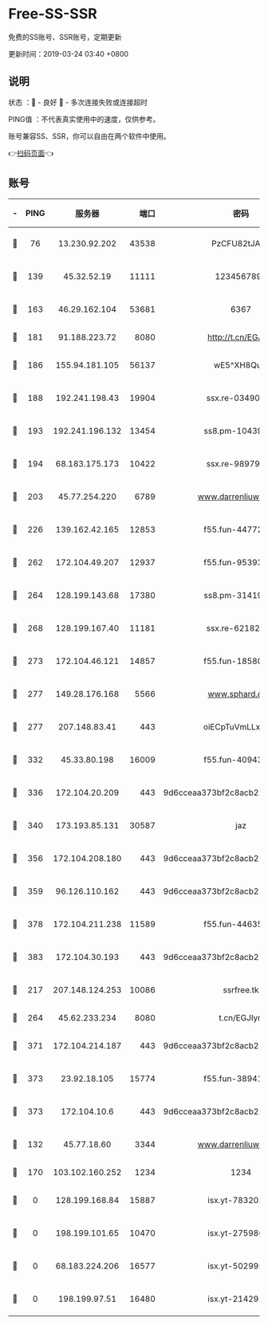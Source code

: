 # Free-SS-SSR

免费的SS账号、SSR账号，定期更新

更新时间：2019-03-24 03:40 +0800

## 说明

状态     ：🙂 - 良好 🙁 - 多次连接失败或连接超时

PING值   ：不代表真实使用中的速度，仅供参考。

账号兼容SS、SSR，你可以自由在两个软件中使用。

👉[扫码页面](https://liesauer.github.io/Free-SS-SSR/)👈

## 账号

|-|PING|服务器|端口|密码|加密方式|区域|
|:----:|:----:|:-----:|-----:|:----:|:----:|:----:|
|🙂|76|13.230.92.202|43538|PzCFU82tJAdZ|aes-256-cfb|JP|
|🙂|139|45.32.52.19|11111|1234567890|aes-256-cfb|JP|
|🙂|163|46.29.162.104|53681|6367|aes-128-ctr|RU|
|🙂|181|91.188.223.72|8080|http://t.cn/EGJIyrl|rc4-md5|RU|
|🙂|186|155.94.181.105|56137|wE5^XH8Quw|aes-256-cfb|US|
|🙂|188|192.241.198.43|19904|ssx.re-03490817|aes-256-cfb|US|
|🙂|193|192.241.196.132|13454|ss8.pm-10439574|aes-256-cfb|US|
|🙂|194|68.183.175.173|10422|ssx.re-98979654|aes-256-cfb|US|
|🙂|203|45.77.254.220|6789|www.darrenliuwei.com|aes-256-cfb|SG|
|🙂|226|139.162.42.165|12853|f55.fun-44772761|aes-256-cfb|SG|
|🙂|262|172.104.49.207|12937|f55.fun-95393089|aes-256-cfb|SG|
|🙂|264|128.199.143.68|17380|ss8.pm-31419663|aes-256-cfb|SG|
|🙂|268|128.199.167.40|11181|ssx.re-62182209|aes-256-cfb|SG|
|🙂|273|172.104.46.121|14857|f55.fun-18580153|aes-256-cfb|SG|
|🙂|277|149.28.176.168|5566|www.sphard.com|aes-256-cfb|AU|
|🙂|277|207.148.83.41|443|oiECpTuVmLLxk4Ts|aes-256-cfb|AU|
|🙂|332|45.33.80.198|16009|f55.fun-40943567|aes-256-cfb|US|
|🙂|336|172.104.20.209|443|9d6cceaa373bf2c8acb22e60b6a58be6|aes-256-cfb|US|
|🙂|340|173.193.85.131|30587|jaz|aes-256-cfb|US|
|🙂|356|172.104.208.180|443|9d6cceaa373bf2c8acb22e60b6a58be6|aes-256-cfb|US|
|🙂|359|96.126.110.162|443|9d6cceaa373bf2c8acb22e60b6a58be6|aes-256-cfb|US|
|🙂|378|172.104.211.238|11589|f55.fun-44635800|aes-256-cfb|US|
|🙂|383|172.104.30.193|443|9d6cceaa373bf2c8acb22e60b6a58be6|aes-256-cfb|US|
|🙂|217|207.148.124.253|10086|ssrfree.tk|aes-256-cfb|SG|
|🙂|264|45.62.233.234|8080|t.cn/EGJIyrl|rc4-md5|CA|
|🙂|371|172.104.214.187|443|9d6cceaa373bf2c8acb22e60b6a58be6|aes-256-cfb|US|
|🙂|373|23.92.18.105|15774|f55.fun-38941724|aes-256-cfb|US|
|🙂|373|172.104.10.6|443|9d6cceaa373bf2c8acb22e60b6a58be6|aes-256-cfb|US|
|🙁|132|45.77.18.60|3344|www.darrenliuwei.com|aes-256-cfb|JP|
|🙁|170|103.102.160.252|1234|1234|rc4-md5|JP|
|🙁|0|128.199.168.84|15887|isx.yt-78320366|aes-256-cfb|SG|
|🙁|0|198.199.101.65|10470|isx.yt-27598689|aes-256-cfb|US|
|🙁|0|68.183.224.206|16577|isx.yt-50299273|aes-256-cfb|SG|
|🙁|0|198.199.97.51|16480|isx.yt-21429161|aes-256-cfb|US|
